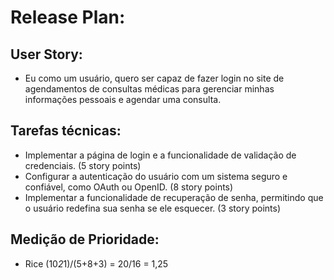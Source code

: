 # Release Plan: 

## User Story:
- Eu como um usuário, quero ser capaz de fazer login no site de agendamentos de consultas médicas para gerenciar minhas informações pessoais e agendar uma consulta. 

## Tarefas técnicas:
- Implementar a página de login e a funcionalidade de validação de credenciais. (5 story points)
- Configurar a autenticação do usuário com um sistema seguro e confiável, como OAuth ou OpenID. (8 story points)
- Implementar a funcionalidade de recuperação de senha, permitindo que o usuário redefina sua senha se ele esquecer. (3 story points)

## Medição de Prioridade:
- Rice (10*2*1)/(5+8+3) = 20/16 = 1,25
 
   

